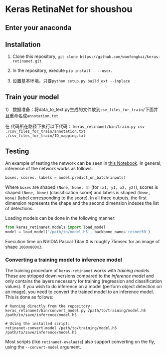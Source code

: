 # Keras RetinaNet for shoushou


## Enter your anaconda 

## Installation

1) Clone this repository, `git clone https://github.com/wanfengkai/keras-retinanet.git`

2) In the repository, execute `pip install . --user`.

3) 设置基本环境，只要`python setup.py build_ext --inplace`

## Train your model

1） 数据准备：将data_to_text.py生成的文件放到`csv_files_for_train/`下面并且重命名成`annotation.txt`

在 代码所在路径下执行以下代码：
`keras_retinanet/bin/train.py csv ./csv_files_for_train/annotation.txt ./csv_files_for_train/ID_mapping.txt`


## Testing
An example of testing the network can be seen in [this Notebook](https://github.com/delftrobotics/keras-retinanet/blob/master/examples/ResNet50RetinaNet.ipynb).
In general, inference of the network works as follows:
```python
boxes, scores, labels = model.predict_on_batch(inputs)
```

Where `boxes` are shaped `(None, None, 4)` (for `(x1, y1, x2, y2)`), scores is shaped `(None, None)` (classification score) and labels is shaped `(None, None)` (label corresponding to the score). In all three outputs, the first dimension represents the shape and the second dimension indexes the list of detections.

Loading models can be done in the following manner:
```python
from keras_retinanet.models import load_model
model = load_model('/path/to/model.h5', backbone_name='resnet50')
```

Execution time on NVIDIA Pascal Titan X is roughly 75msec for an image of shape `1000x800x3`.

### Converting a training model to inference model
The training procedure of `keras-retinanet` works with *training models*. These are stripped down versions compared to the *inference model* and only contains the layers necessary for training (regression and classification values). If you wish to do inference on a model (perform object detection on an image), you need to convert the trained model to an inference model. This is done as follows:

```shell
# Running directly from the repository:
keras_retinanet/bin/convert_model.py /path/to/training/model.h5 /path/to/save/inference/model.h5

# Using the installed script:
retinanet-convert-model /path/to/training/model.h5 /path/to/save/inference/model.h5
```

Most scripts (like `retinanet-evaluate`) also support converting on the fly, using the `--convert-model` argument.

